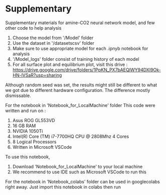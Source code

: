# Supplementary
Supplementary materials for amine-CO2 neural network model, and few other code to help analysis

1. Choose the model from '/Model' folder
2. Use the dataset in '/datasetscsv' folder
3. Make sure to use appropriate model for each .ipnyb notebook for analysis
4. '/Model_logs' folder consist of training history of each model
5. For all surface plot and equilibrium plot, visit this drive : https://drive.google.com/drive/folders/1PpKN_PX7bAEQIWY94DXI9Ok-HN-lVSaR?usp=sharing

Although random seed was set, the results might still be different to what we got due to different hardware configuration. The difference mostly dismissable.


For the notebook in 'Notebook_for_LocalMachine' folder
This code were written and run on :
1. Asus ROG GL553VD
2. 16 GB RAM
3. NVIDIA 1050Ti
4. Intel(R) Core (TM) i7-7700HQ CPU @ 2808Mhz 4 Cores
5. 8 Logical Processors
6. Written in Microsoft VSCode

To use this notebook, 
1. Download 'Notebook_for_LocalMachine' to your local machine
2. We recommend to use IDE such as Microsoft VSCode to run this

For the notebook in 'Notebook_colabs' folder
can be used in googlecolabs right away.
Just import this notebook in colabs then run